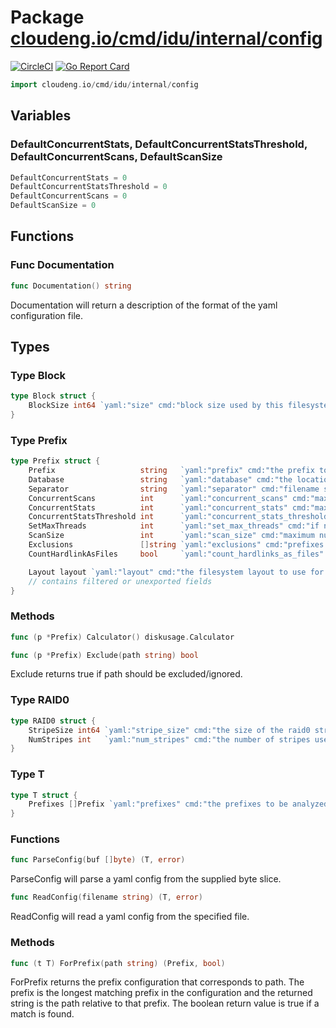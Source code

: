 # Package [cloudeng.io/cmd/idu/internal/config](https://pkg.go.dev/cloudeng.io/cmd/idu/internal/config?tab=doc)
[![CircleCI](https://circleci.com/gh/cloudengio/go.gotools.svg?style=svg)](https://circleci.com/gh/cloudengio/go.gotools) [![Go Report Card](https://goreportcard.com/badge/cloudeng.io/cmd/idu/internal/config)](https://goreportcard.com/report/cloudeng.io/cmd/idu/internal/config)

```go
import cloudeng.io/cmd/idu/internal/config
```


## Variables
### DefaultConcurrentStats, DefaultConcurrentStatsThreshold, DefaultConcurrentScans, DefaultScanSize
```go
DefaultConcurrentStats = 0
DefaultConcurrentStatsThreshold = 0
DefaultConcurrentScans = 0
DefaultScanSize = 0

```



## Functions
### Func Documentation
```go
func Documentation() string
```
Documentation will return a description of the format of the yaml
configuration file.



## Types
### Type Block
```go
type Block struct {
	BlockSize int64 `yaml:"size" cmd:"block size used by this filesystem"`
}
```


### Type Prefix
```go
type Prefix struct {
	Prefix                   string   `yaml:"prefix" cmd:"the prefix to be analyzed"`
	Database                 string   `yaml:"database" cmd:"the location of the database to use for this prefix"`
	Separator                string   `yaml:"separator" cmd:"filename separator to use, defaults to /"`
	ConcurrentScans          int      `yaml:"concurrent_scans" cmd:"maximum number of concurrent scan operations"`
	ConcurrentStats          int      `yaml:"concurrent_stats" cmd:"maximum number of concurrent stat operations"`
	ConcurrentStatsThreshold int      `yaml:"concurrent_stats_threshold" cmd:"minimum number of files before stats are performed concurrently"`
	SetMaxThreads            int      `yaml:"set_max_threads" cmd:"if non-zero used for debug.SetMaxThreads"`
	ScanSize                 int      `yaml:"scan_size" cmd:"maximum number of items to fetch from the filesystem in a single operation"`
	Exclusions               []string `yaml:"exclusions" cmd:"prefixes and files matching these regular expressions will be ignored when building a dataase"`
	CountHardlinkAsFiles     bool     `yaml:"count_hardlinks_as_files" cmd:"if true, hardlinks will be counted as separate files"`

	Layout layout `yaml:"layout" cmd:"the filesystem layout to use for calculating raw bytes used"`
	// contains filtered or unexported fields
}
```

### Methods

```go
func (p *Prefix) Calculator() diskusage.Calculator
```


```go
func (p *Prefix) Exclude(path string) bool
```
Exclude returns true if path should be excluded/ignored.




### Type RAID0
```go
type RAID0 struct {
	StripeSize int64 `yaml:"stripe_size" cmd:"the size of the raid0 stripes"`
	NumStripes int   `yaml:"num_stripes" cmd:"the number of stripes used"`
}
```


### Type T
```go
type T struct {
	Prefixes []Prefix `yaml:"prefixes" cmd:"the prefixes to be analyzed"`
}
```

### Functions

```go
func ParseConfig(buf []byte) (T, error)
```
ParseConfig will parse a yaml config from the supplied byte slice.


```go
func ReadConfig(filename string) (T, error)
```
ReadConfig will read a yaml config from the specified file.



### Methods

```go
func (t T) ForPrefix(path string) (Prefix, bool)
```
ForPrefix returns the prefix configuration that corresponds to path. The
prefix is the longest matching prefix in the configuration and the returned
string is the path relative to that prefix. The boolean return value is true
if a match is found.







